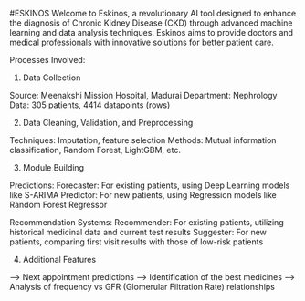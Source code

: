 #ESKINOS
Welcome to Eskinos, a revolutionary AI tool designed to enhance the diagnosis of Chronic Kidney Disease (CKD) through advanced machine learning and data analysis techniques. Eskinos aims to provide doctors and medical professionals with innovative solutions for better patient care.

Processes Involved:
1. Data Collection

  Source: Meenakshi Mission Hospital, Madurai
  Department: Nephrology
  Data: 305 patients, 4414 datapoints (rows)

2. Data Cleaning, Validation, and Preprocessing

  Techniques: Imputation, feature selection
  Methods: Mutual information classification, Random Forest, LightGBM, etc.

3. Module Building

  Predictions:
  Forecaster: For existing patients, using Deep Learning models like S-ARIMA
  Predictor: For new patients, using Regression models like Random Forest Regressor
  
  Recommendation Systems:
  Recommender: For existing patients, utilizing historical medicinal data and current test results
  Suggester: For new patients, comparing first visit results with those of low-risk patients
  
4. Additional Features

  --> Next appointment predictions
  --> Identification of the best medicines
  --> Analysis of frequency vs GFR (Glomerular Filtration Rate) relationships
